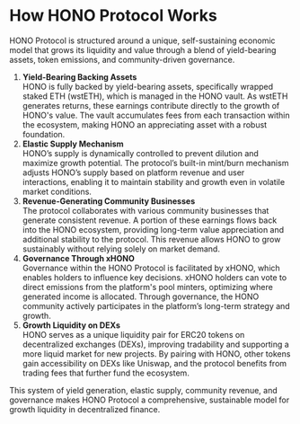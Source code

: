 # How HONO Protocol Works

HONO Protocol is structured around a unique, self-sustaining economic model that grows its liquidity and value through a blend of yield-bearing assets, token emissions, and community-driven governance.

1. **Yield-Bearing Backing Assets**\
   HONO is fully backed by yield-bearing assets, specifically wrapped staked ETH (wstETH), which is managed in the HONO vault. As wstETH generates returns, these earnings contribute directly to the growth of HONO's value. The vault accumulates fees from each transaction within the ecosystem, making HONO an appreciating asset with a robust foundation.
2. **Elastic Supply Mechanism**\
   HONO’s supply is dynamically controlled to prevent dilution and maximize growth potential. The protocol’s built-in mint/burn mechanism adjusts HONO’s supply based on platform revenue and user interactions, enabling it to maintain stability and growth even in volatile market conditions.
3. **Revenue-Generating Community Businesses**\
   The protocol collaborates with various community businesses that generate consistent revenue. A portion of these earnings flows back into the HONO ecosystem, providing long-term value appreciation and additional stability to the protocol. This revenue allows HONO to grow sustainably without relying solely on market demand.
4. **Governance Through xHONO**\
   Governance within the HONO Protocol is facilitated by xHONO, which enables holders to influence key decisions. xHONO holders can vote to direct emissions from the platform's pool minters, optimizing where generated income is allocated. Through governance, the HONO community actively participates in the platform’s long-term strategy and growth.
5. **Growth Liquidity on DEXs**\
   HONO serves as a unique liquidity pair for ERC20 tokens on decentralized exchanges (DEXs), improving tradability and supporting a more liquid market for new projects. By pairing with HONO, other tokens gain accessibility on DEXs like Uniswap, and the protocol benefits from trading fees that further fund the ecosystem.

This system of yield generation, elastic supply, community revenue, and governance makes HONO Protocol a comprehensive, sustainable model for growth liquidity in decentralized finance.
